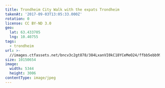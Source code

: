 ```yaml
---
title: Trondheim City Walk with the expats Trondheim
takenAt: '2017-09-03T13:05:33.000Z'
rotation: 0
license: CC BY-ND 3.0
geo:
  lat: 63.433705
  lng: 10.40755
tags:
  - trondheim
url: >-
  //images.ctfassets.net/bncv3c2gt878/384LxanVI0kC18YCeMeO24/ffbb5ebb993139c656fc99c11b254bbf/trondheim-city-walk-with-the-expats-trondheim_36820154076_o
size: 10150654
image:
  width: 5344
  height: 3006
contentType: image/jpeg
---
```


